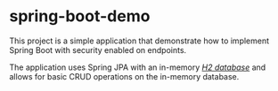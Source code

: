 
# spring-boot-demo

This project is a simple application that demonstrate how to implement Spring Boot with security enabled on endpoints.

The application uses Spring JPA with an in-memory *[H2 database](http://h2database.com/html/main.html)* and allows for basic CRUD operations on the in-memory database.